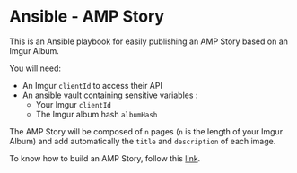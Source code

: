 # Ansible - AMP Story

This is an Ansible playbook for easily publishing an AMP Story based on an Imgur Album.

You will need: 

- An Imgur `clientId` to access their API 
- An ansible vault containing sensitive variables : 
    - Your Imgur `clientId`
    - The Imgur album hash `albumHash`

The AMP Story will be composed of `n` pages (`n` is the length of your Imgur Album) and add automatically the `title` and `description` of each image.

To know how to build an AMP Story, follow this [link](https://amp.dev/about/stories/).